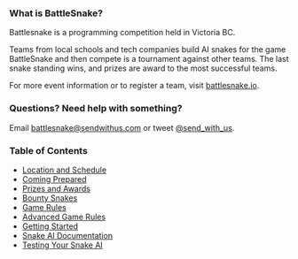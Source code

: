 ### What is BattleSnake?

Battlesnake is a programming competition held in Victoria BC.

Teams from local schools and tech companies build AI snakes for the game BattleSnake
and then compete is a tournament against other teams. The last snake standing wins, and prizes are award to the most successful teams.

For more event information or to register a team, visit [battlesnake.io](http://www.battlesnake.io).

### Questions? Need help with something?

Email [battlesnake@sendwithus.com](mailto:battlesnake@sendwithus.com) or
tweet [@send_with_us](http://twitter.com/send_with_us).

### Table of Contents
* [Location and Schedule](#1-location)
* [Coming Prepared](#2-preparing)
* [Prizes and Awards](#3-prizes)
* [Bounty Snakes](#4-bounty)
* [Game Rules](#5-rules)
* [Advanced Game Rules](#6-advanced)
* [Getting Started](#7-starting)
* [Snake AI Documentation](#8-api)
* [Testing Your Snake AI](#9-testing)
